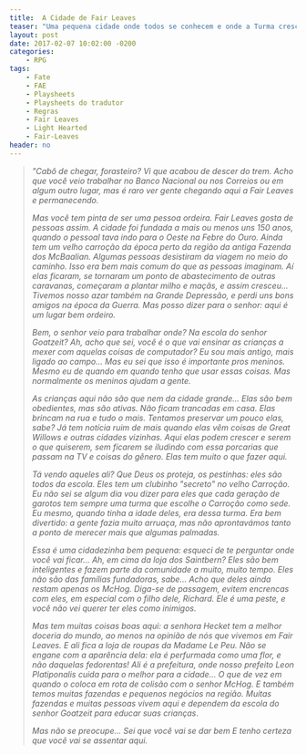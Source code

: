 ```yaml
---
title:  A Cidade de Fair Leaves
teaser: "Uma pequena cidade onde todos se conhecem e onde a Turma cresce e convive"
layout: post
date: 2017-02-07 10:02:00 -0200
categories: 
    - RPG
tags:
    - Fate
    - FAE
    - Playsheets
    - Playsheets do tradutor
    - Regras
    - Fair Leaves
    - Light Hearted
    - Fair-Leaves
header: no
---
```


> _"Cabô de chegar, forasteiro? Vi que acabou de descer do trem. Acho que você veio trabalhar no Banco Nacional ou nos Correios ou em algum outro lugar, mas é raro ver gente chegando aqui a Fair Leaves e permanecendo._
>  
> _Mas você tem pinta de ser uma pessoa ordeira. Fair Leaves gosta de pessoas assim. A cidade foi fundada a mais ou menos uns 150 anos, quando o pessoal tava indo para o Oeste na Febre do Ouro. Ainda tem um velho carroção da época perto da região da antiga Fazenda dos McBaalian. Algumas pessoas desistiram da viagem no meio do caminho. Isso era bem mais comum do que as pessoas imaginam. Aí elas ficaram, se tornaram um ponto de abastecimento de outras caravanas, começaram a plantar milho e maçãs, e assim cresceu... Tivemos nosso azar também na Grande Depressão, e perdi uns bons amigos na época da Guerra. Mas posso dizer para o senhor: aqui é um lugar bem ordeiro._
>  
> _Bem, o senhor veio para trabalhar onde? Na escola do senhor Goatzeit? Ah, acho que sei, você é o que vai ensinar as crianças a mexer com aquelas coisas de computador? Eu sou mais antigo, mais ligado ao campo... Mas eu sei que isso é importante pros meninos. Mesmo eu de quando em quando tenho que usar essas coisas. Mas normalmente os meninos ajudam a gente._
>  
> _As crianças aqui não são que nem da cidade grande... Elas são bem obedientes, mas são ativas. Não ficam trancadas em casa. Elas brincam na rua e tudo o mais. Tentamos preservar um pouco elas, sabe? Já tem notícia ruim de mais quando elas vêm coisas de Great Willows e outras cidades vizinhas. Aqui elas podem crescer e serem o que quiserem, sem ficarem se iludindo com essa porcarias que passam na TV e coisas do gênero. Elas tem muito o que fazer aqui._
>  
> _Tá vendo aqueles ali? Que Deus os proteja, os pestinhas: eles são todos da escola. Eles tem um clubinho "secreto" no velho Carroção. Eu não sei se algum dia vou dizer para eles que cada geração de garotos tem sempre uma turma que escolhe o Carroção como sede. Eu mesmo, quando tinha a idade deles, era dessa turma. Era bem divertido: a gente fazia muito arruaça, mas não aprontavámos tanto a ponto de merecer mais que algumas palmadas._
>  
> _Essa é uma cidadezinha bem pequena: esqueci de te perguntar onde você vai ficar... Ah, em cima da loja dos Saintbern? Eles são bem inteligentes e fazem parte da comunidade a muito, muito tempo. Eles não são das famílias fundadoras, sabe... Acho que deles ainda restam apenas os McHog. Diga-se de passagem, evitem encrencas com eles, em especial com o filho dele, Richard. Ele é uma peste, e você não vei querer ter eles como inimigos._
>  
> _Mas tem muitas coisas boas aqui: a senhora Hecket tem a melhor doceria do mundo, ao menos na opinião de nós que vivemos em Fair Leaves. E ali fica a loja de roupas da Madame Le Peu. Não se engane com a aparência dela: ela é perfurmada como uma flor, e não daquelas fedorentas! Ali é a prefeitura, onde nosso prefeito Leon Platiponalis cuida para o melhor para a cidade... O que de vez em quando o coloca em rota de colisão com o senhor McHog. E também temos muitas fazendas e pequenos negócios na região. Muitas fazendas e muitas pessoas vivem aqui e dependem da escola do senhor Goatzeit para educar suas crianças_.
> 
> _Mas não se preocupe... Sei que você vai se dar bem E tenho certeza que vocẽ vai se assentar aqui._

